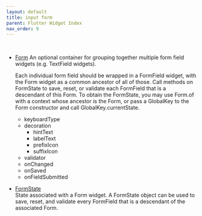 ```yaml
---
layout: default
title: input form
parent: Flutter Widget Index
nav_order: 9
---
```


<br>

- [Form](https://api.flutter.dev/flutter/widgets/Form-class.html)
  An optional container for grouping together multiple form field widgets (e.g. TextField widgets).

  Each individual form field should be wrapped in a FormField widget, with the Form widget as a common ancestor of all of those.
  Call methods on FormState to save, reset, or validate each FormField that is a descendant of this Form. To obtain the FormState,
  you may use Form.of with a context whose ancestor is the Form, or pass a GlobalKey to the Form constructor and call GlobalKey.currentState.
  
  - keyboardType  
  - decoration
    - hintText
    - labelText
    - prefixIcon
    - suffixIcon
  - validator
  - onChanged
  - onSaved
  - onFieldSubmitted

- [FormState](https://api.flutter.dev/flutter/widgets/FormState-class.html)  
  State associated with a Form widget. A FormState object can be used to save, reset, and validate every FormField that is a descendant of the associated Form.

<br>

